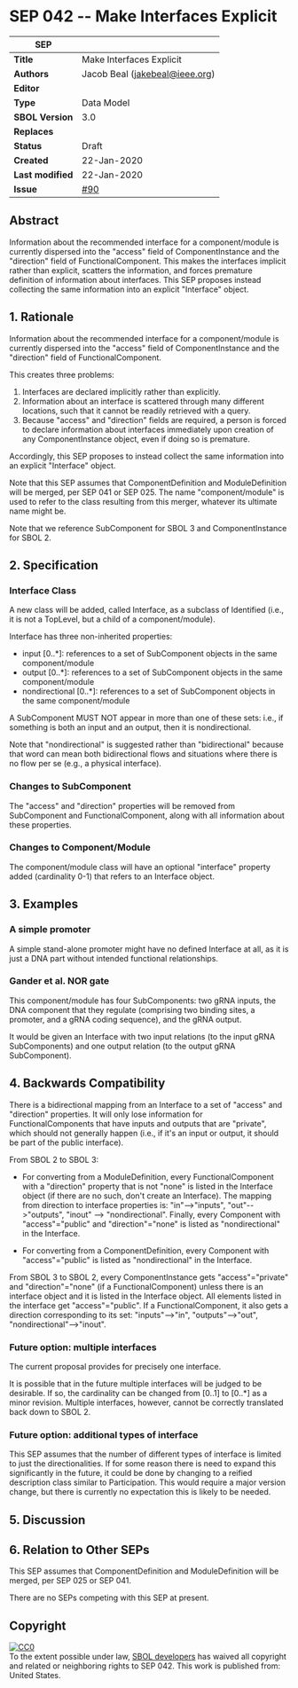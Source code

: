 # SEP 042 -- Make Interfaces Explicit

SEP                     | <leave empty>
----------------------|--------------
**Title**                | Make Interfaces Explicit
**Authors**           | Jacob Beal (jakebeal@ieee.org)
**Editor**            | <leave empty>
**Type**               | Data Model
**SBOL Version** | 3.0
**Replaces**        |
**Status**             | Draft
**Created**          | 22-Jan-2020
**Last modified**  | 22-Jan-2020
**Issue** | [#90](https://github.com/SynBioDex/SEPs/issues/90)


## Abstract

Information about the recommended interface for a component/module is currently dispersed into the "access" field of ComponentInstance and the "direction" field of FunctionalComponent.  This makes the interfaces implicit rather than explicit, scatters the information, and forces premature definition of information about interfaces. This SEP proposes instead collecting the same information into an explicit "Interface" object.

## 1. Rationale <a name="rationale"></a>

Information about the recommended interface for a component/module is currently dispersed into the "access" field of ComponentInstance and the "direction" field of FunctionalComponent.  

This creates three problems: 

1. Interfaces are declared implicitly rather than explicitly.
2. Information about an interface is scattered through many different locations, such that it cannot be readily retrieved with a query.
3. Because "access" and "direction" fields are required, a person is forced to declare information about interfaces immediately upon creation of any ComponentInstance object, even if doing so is premature.

Accordingly, this SEP proposes to instead collect the same information into an explicit "Interface" object.

Note that this SEP assumes that ComponentDefinition and ModuleDefinition will be merged, per SEP 041 or SEP 025. The name "component/module" is used to refer to the class resulting from this merger, whatever its ultimate name might be.  

Note that we reference SubComponent for SBOL 3 and ComponentInstance for SBOL 2.


## 2. Specification <a name="specification"></a>

### Interface Class

A new class will be added, called Interface, as a subclass of Identified (i.e., it is not a TopLevel, but a child of a component/module).

Interface has three non-inherited properties:

- input [0..*]: references to a set of SubComponent objects in the same component/module
- output [0..*]: references to a set of SubComponent objects in the same component/module
- nondirectional [0..*]: references to a set of SubComponent objects in the same component/module

A SubComponent MUST NOT appear in more than one of these sets: i.e., if something is both an input and an output, then it is nondirectional.

Note that "nondirectional" is suggested rather than "bidirectional" because that word can mean both bidirectional flows and situations where there is no flow per se (e.g., a physical interface).

### Changes to SubComponent

The "access" and "direction" properties will be removed from SubComponent and FunctionalComponent, along with all information about these properties.

### Changes to Component/Module

The component/module class will have an optional "interface" property added (cardinality 0-1) that refers to an Interface object.

## 3. Examples <a name='example'></a>

### A simple promoter

A simple stand-alone promoter might have no defined Interface at all, as it is just a DNA part without intended functional relationships.

### Gander et al. NOR gate

This component/module has four SubComponents: two gRNA inputs, the DNA component that they regulate (comprising two binding sites, a promoter, and a gRNA coding sequence), and the gRNA output.

It would be given an Interface with two input relations (to the input gRNA SubComponents) and one output relation (to the output gRNA SubComponent).

## 4. Backwards Compatibility <a name='compatibility'></a>

There is a bidirectional mapping from an Interface to a set of "access" and "direction" properties.  It will only lose information for FunctionalComponents that have inputs and outputs that are "private", which should not generally happen (i.e., if it's an input or output, it should be part of the public interface).

From SBOL 2 to SBOL 3:

* For converting from a ModuleDefinition, every FunctionalComponent with a "direction" property that is not "none" is listed in the Interface object (if there are no such, don't create an Interface).  The mapping from direction to interface properties is: "in"-->"inputs", "out"-->"outputs", "inout" --> "nondirectional". Finally, every Component with  "access"="public" and "direction"="none" is listed as "nondirectional" in the Interface.

* For converting from a ComponentDefinition, every Component with "access"="public" is listed as "nondirectional" in the Interface.

From SBOL 3 to SBOL 2, every ComponentInstance gets "access"="private" and "direction"="none" (if a FunctionalComponent) unless there is an interface object and it is listed in the Interface object.  All elements listed in the interface get "access"="public".  If a FunctionalComponent, it also gets a direction corresponding to its set: "inputs"-->"in", "outputs"-->"out", "nondirectional"-->"inout".


### Future option: multiple interfaces

The current proposal provides for precisely one interface.

It is possible that in the future multiple interfaces will be judged to be desirable. 
If so, the cardinality can be changed from [0..1] to [0..*] as a minor revision.
Multiple interfaces, however, cannot be correctly translated back down to SBOL 2.

### Future option: additional types of interface

This SEP assumes that the number of different types of interface is limited to just the directionalities. If for some reason there is need to expand this significantly in the future, it could be done by changing to a reified description class similar to Participation. This would require a major version change, but there is currently no expectation this is likely to be needed.

## 5. Discussion <a name='discussion'></a>

## 6. Relation to Other SEPs <a name="seps"></a>

This SEP assumes that ComponentDefinition and ModuleDefinition will be merged, per SEP 025 or SEP 041.

There are no SEPs competing with this SEP at present.

## Copyright <a name='copyright'></a>

<p xmlns:dct="http://purl.org/dc/terms/" xmlns:vcard="http://www.w3.org/2001/vcard-rdf/3.0#">
  <a rel="license"
     href="http://creativecommons.org/publicdomain/zero/1.0/">
    <img src="http://i.creativecommons.org/p/zero/1.0/88x31.png" style="border-style: none;" alt="CC0" />
  </a>
  <br />
  To the extent possible under law,
  <a rel="dct:publisher"
     href="sbolstandard.org">
    <span property="dct:title">SBOL developers</span></a>
  has waived all copyright and related or neighboring rights to
  <span property="dct:title">SEP 042</span>.
This work is published from:
<span property="vcard:Country" datatype="dct:ISO3166"
      content="US" about="sbolstandard.org">
  United States</span>.
</p>
